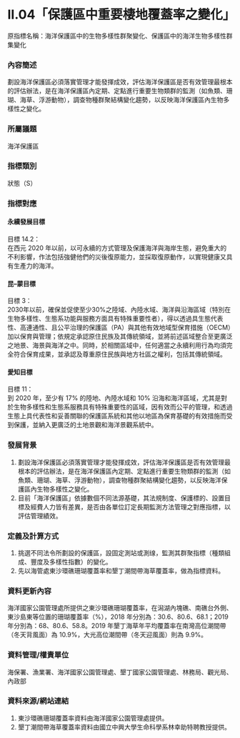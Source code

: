 # II.04「保護區中重要棲地覆蓋率之變化」
原指標名稱：海洋保護區中的生物多樣性群聚變化、保護區中的海洋生物多樣性群集變化

<script type="text/javascript" src="http://cdn.mathjax.org/mathjax/latest/MathJax.js?config=TeX-AMS-MML_HTMLorMML"></script>

### 內容簡述
劃設海洋保護區必須落實管理才能發揮成效，評估海洋保護區是否有效管理最根本的評估辦法，是在海洋保護區內定期、定點進行重要生物類群的監測（如魚類、珊瑚、海草、浮游動物），調查物種群聚結構變化趨勢，以反映海洋保護區內生物多樣性之變化。
### 所屬議題
海洋保護區
### 指標類別
狀態（S）
### 指標對應
#### 永續發展目標
目標 14.2：<br>
在西元 2020 年以前，以可永續的方式管理及保護海洋與海岸生態，避免重大的不利影響，作法包括強健他們的災後復原能力，並採取復原動作，以實現健康又具有生產力的海洋。
#### 昆–蒙目標
目標 3：<br>
2030年以前，確保並促使至少30%之陸域、內陸水域、海洋與沿海區域（特別在生物多樣性、生態系功能與服務方面具有特殊重要性者），得以透過具生態代表性、高連通性、且公平治理的保護區（PA）與其他有效地域型保育措施（OECM）加以保育與管理；依規定承認原住民族及其傳統領域，並將前述區域整合至更廣泛之地景、海景與海洋之中。同時，於相關區域中，任何適當之永續利用行為均須完全符合保育成果，並承認及尊重原住民族與地方社區之權利，包括其傳統領域。
#### 愛知目標
目標 11：<br>
到 2020 年，至少有 17% 的陸地、內陸水域和 10% 沿海和海洋區域，尤其是對於生物多樣性和生態系服務具有特殊重要性的區域，因有效而公平的管理，和透過生態上具代表性和妥善關聯的保護區系統和其他以地區為保育基礎的有效措施而受到保護，並納入更廣泛的土地景觀和海洋景觀系統中。
### 發展背景
1. 劃設海洋保護區必須落實管理才能發揮成效，評估海洋保護區是否有效管理最根本的評估辦法，是在海洋保護區內定期、定點進行重要生物類群的監測（如魚類、珊瑚、海草、浮游動物），調查物種群聚結構變化趨勢，以反映海洋保護區內生物多樣性之變化。
2. 目前「海洋保護區」依據數個不同法源基礎，其法規制度、保護標的、設置目標及經費人力皆有差異，是否由各單位訂定長期監測方法管理之對應指標，以評估管理績效。
### 定義及計算方式
1.  挑選不同法令所劃設的保護區，設固定測站或測缐，監測其群聚指標（種類組成、豐度及多樣性指數）的變化。
3.  先以海管處東沙環礁珊瑚覆蓋率和墾丁潮間帶海草覆蓋率，做為指標資料。
### 資料更新內容
海洋國家公園管理處所提供之東沙環礁珊瑚覆蓋率，在潟湖內塊礁、南礁台外側、東沙島東等位置的珊瑚覆蓋率（%），2018 年分別為：30.6、80.6、68.1；2019年分別為：68、80.6、58.8。2019 年墾丁海草年平均覆蓋率在南灣高位潮間帶（冬天背風面）為 10.9%，大光高位潮間帶（冬天迎風面）則為 9.9%。
### 資料管理/權責單位
海保署、漁業署、海洋國家公園管理處、墾丁國家公園管理處、林務局、觀光局、內政部
### 資料來源/網站連結
1. 東沙環礁珊瑚覆蓋率資料由海洋國家公園管理處提供。
2. 墾丁潮間帶海草覆蓋率資料由國立中興大學生命科學系林幸助特聘教授提供。
